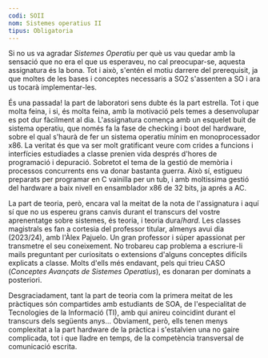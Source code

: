 ```yaml
---
codi: SOII
nom: Sistemes operatius II
tipus: Obligatoria
---
```

Si no us va agradar *Sistemes Operatiu* per què us vau quedar amb la sensació que
no era el que us esperaveu, no cal preocupar-se, aquesta assignatura és la bona. Tot i
això, s'entén el motiu darrere del prerequisit, ja que moltes de les bases i conceptes necessaris a SO2 s'assenten a SO i ara us tocarà implementar-les.

És una passada! la part de laboratori sens dubte és la part estrella. Tot i que
molta feina, i si, és molta feina, amb la motivació pels temes a desenvolupar
es pot dur fàcilment al dia. L'assignatura comença amb un esquelet buit de sistema
operatiu, que només fa la fase de checking i boot del hardware, sobre el qual
s'haurà de fer un sistema operatiu mínim en monoprocessador x86. La veritat és
que va ser molt gratificant veure com crides a funcions i interfícies estudiades
a classe prenien vida després d'hores de programació i depuració. Sobretot el
tema de la gestió de memòria i processos concurrents ens va donar bastanta guerra.
Això sí, estigueu preparats per programar en C vainilla per un tub, i amb moltissima
gestió del hardware a baix nivell en ensamblador x86 de 32 bits, ja aprés a AC.

La part de teoria, però, encara val la meitat de la nota de l'assignatura i
aquí sí que no us espereu grans canvis durant el transcurs del vostre aprenentatge
sobre sistemes, és teoria, i teoria dura/*hard*. Les classes magistrals es fan a
cortesia del professor titular, almenys avui dia (2023/24), amb l'Àlex Pajuelo.
Un gran professor i súper apassionat per transmetre el seu coneixement. No trobareu cap problema a escriure-li mails preguntant per curiositats o extensions
d'alguns conceptes difícils explicats a classe. Molts d'ells més endavant, pels qui trieu CASO (*Conceptes Avançats de Sistemes Operatius*), es donaran per dominats a posteriori.

Desgraciadament, tant la part de teoria com la primera meitat de les pràctiques són
compartides amb estudiants de SOA, de l'especialitat de Tecnologies de la
Informació (TI), amb qui anireu coincidint durant el transcurs dels següents anys...
Òbviament, però, ells tenen menys complexitat a la part hardware de la pràctica i
s'estalvien una no gaire complicada, tot i que lladre en temps, de la competència
transversal de comunicació escrita.

